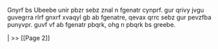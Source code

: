 Gnyrf bs Ubeebe unir pbzr sebz znal n fgenatr cynprf. gur qrivy jvgu guvegrra rlrf gnxrf xvaqyl gb ab fgenatre, qevax qrrc sebz gur pevzfba punyvpr. guvf vf ab fgenatr pbqrk, ohg n pbqrk bs greebe. 

| >> [[Page 2]]



